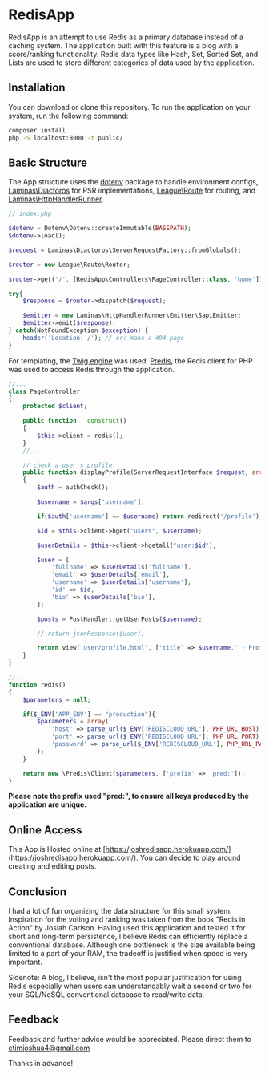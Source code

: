 # RedisApp

RedisApp is an attempt to use Redis as a primary database instead of a caching system. The application built with this feature is a blog with a score/ranking functionality. Redis data types like Hash, Set, Sorted Set, and Lists are used to store different categories of data used by the application.

## Installation

You can download or clone this repository. To run the application on your system, run the following command:

```bash
composer install
php -S localhost:8000 -t public/
```

## Basic Structure

The App structure uses the [dotenv](https://github.com/vlucas/phpdotenv) package to handle environment configs, [Laminas\Diactoros](https://docs.laminas.dev/laminas-diactoros/) for PSR implementations, [League\Route](https://route.thephpleague.com/) for routing, and [Laminas\HttpHandlerRunner](https://docs.laminas.dev/laminas-httphandlerrunner/).

```php
// index.php

$dotenv = Dotenv\Dotenv::createImmutable(BASEPATH);
$dotenv->load();

$request = Laminas\Diactoros\ServerRequestFactory::fromGlobals();

$router = new League\Route\Router;

$router->get('/', [RedisApp\Controllers\PageController::class, 'home']);

try{
    $response = $router->dispatch($request);

    $emitter = new Laminas\HttpHandlerRunner\Emitter\SapiEmitter;
    $emitter->emit($response);
} catch(NotFoundException $exception) {
    header('Location: /'); // or: make a 404 page
}
```

For templating, the [Twig engine](https://twig.symfony.com/) was used. [Predis](https://github.com/predis/predis), the Redis client for PHP was used to access Redis through the application. 

```php
//...
class PageController 
{
    protected $client;

    public function __construct()
    {
        $this->client = redis();
    }
    //...

    // check a user's profile
    public function displayProfile(ServerRequestInterface $request, array $args): Response
    {
        $auth = authCheck();

        $username = $args['username'];

        if($auth['username'] == $username) return redirect('/profile');

        $id = $this->client->hget("users", $username);

        $userDetails = $this->client->hgetall("user:$id");

        $user = [
            'fullname' => $userDetails['fullname'],
            'email' => $userDetails['email'],
            'username' => $userDetails['username'],
            'id' => $id,
            'bio' => $userDetails['bio'],
        ];

        $posts = PostHandler::getUserPosts($username);

        // return jsonResponse($user);

        return view('user/profile.html', ['title' => $username.' - Profile', 'user' => $user, 'posts' => $posts, 'auth' => $auth]);
    }
}
```

```php
//...
function redis()
{
    $parameters = null;

    if($_ENV['APP_ENV'] == "production"){
        $parameters = array(
            'host' => parse_url($_ENV['REDISCLOUD_URL'], PHP_URL_HOST),
            'port' => parse_url($_ENV['REDISCLOUD_URL'], PHP_URL_PORT),
            'password' => parse_url($_ENV['REDISCLOUD_URL'], PHP_URL_PASS),
        );
    }

    return new \Predis\Client($parameters, ['prefix' => 'pred:']);
}
```

**Please note the prefix used "pred:", to ensure all keys produced by the application are unique.**

## Online Access

This App is Hosted online at [https://joshredisapp.herokuapp.com/](https://joshredisapp.herokuapp.com/). You can decide to play around creating and editing posts.

## Conclusion

I had a lot of fun organizing the data structure for this small system. Inspiration for the voting and ranking was taken from the book "Redis in Action" by Josiah Carlson. Having used this application and tested it for short and long-term persistence, I believe Redis can efficiently replace a conventional database. Although one bottleneck is the size available being limited to a part of your RAM, the tradeoff is justified when speed is very important. 

Sidenote: A blog, I believe, isn't the most popular justification for using Redis especially when users can understandably wait a second or two for your SQL/NoSQL conventional database to read/write data.

## Feedback
Feedback and further advice would be appreciated. Please direct them to etimjoshua4@gmail.com

Thanks in advance!